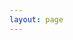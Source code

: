 ```yaml
---
layout: page
---
```

<script setup>
import {
  VPTeamPage,
  VPTeamPageTitle,
  VPTeamMembers
} from 'vitepress/theme'

const members = [
{
    avatar: 'https://github.com/sagarvora.png',
    name: 'Sagar Vora',
    title: 'Creator',
    links: [
      { icon: 'github', link: 'https://github.com/sagarvora' }
    ]
  },
  {
    avatar: 'https://github.com/vorasmit.png',
    name: 'Smit Vora',
    title: 'Creator',
    links: [
      { icon: 'github', link: 'https://github.com/vorasmit' }    
    ]
  },
  {
    avatar: 'https://github.com/DaizyModi.png',
    name: 'Daizy Modi',
    title: 'Developer',
    links: [
      { icon: 'github', link: 'https://github.com/DaizyModi' }
    ]
  }
]
</script>

<VPTeamPage>
  <VPTeamPageTitle>
    <template #title>
      Our Team
    </template>
    <template #lead>
      The development of India Compliance is guided by a capable
      team, who are featured below.
    </template>
  </VPTeamPageTitle>
  <VPTeamMembers
    :members="members"
  />
</VPTeamPage>